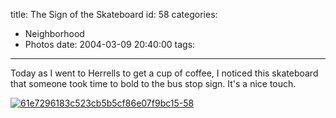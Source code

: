 title: The Sign of the Skateboard
id: 58
categories:
  - Neighborhood
  - Photos
date: 2004-03-09 20:40:00
tags:
---

Today as I went to Herrells to get a cup of coffee, I noticed this skateboard that someone took time to bold to the bus stop sign. It's a nice touch.

[![](http://www.whereproject.org/wp-content/uploads/61e7296183c523cb5b5cf86e07f9bc15-58.jpg "61e7296183c523cb5b5cf86e07f9bc15-58")](http://www.whereproject.org/wp-content/uploads/61e7296183c523cb5b5cf86e07f9bc15-58.jpg)